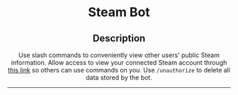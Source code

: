 <div align="center">
  
  # Steam Bot
  
  ## Description
  Use slash commands to conveniently view other users' public Steam information. Allow access to view your connected Steam account through [this link](http://localhost:5000/auth/discord) so others can use commands on you. Use `/unauthorize` to delete all data stored by the bot.
  <hr class="rounded">
</div>

